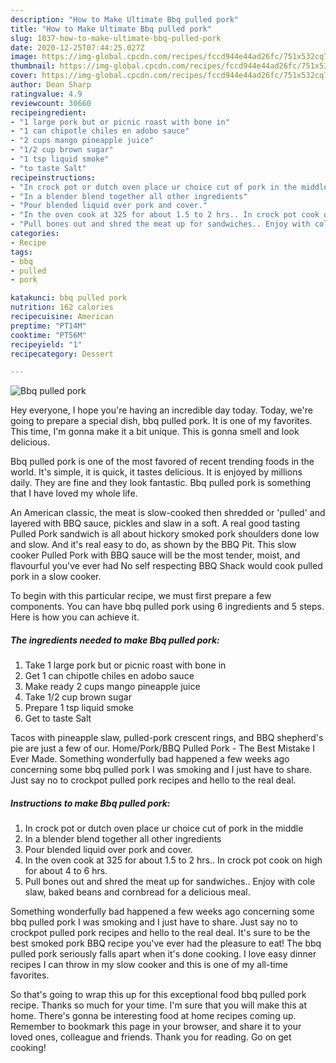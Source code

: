```yaml
---
description: "How to Make Ultimate Bbq pulled pork"
title: "How to Make Ultimate Bbq pulled pork"
slug: 1037-how-to-make-ultimate-bbq-pulled-pork
date: 2020-12-25T07:44:25.027Z
image: https://img-global.cpcdn.com/recipes/fccd944e44ad26fc/751x532cq70/bbq-pulled-pork-recipe-main-photo.jpg
thumbnail: https://img-global.cpcdn.com/recipes/fccd944e44ad26fc/751x532cq70/bbq-pulled-pork-recipe-main-photo.jpg
cover: https://img-global.cpcdn.com/recipes/fccd944e44ad26fc/751x532cq70/bbq-pulled-pork-recipe-main-photo.jpg
author: Dean Sharp
ratingvalue: 4.9
reviewcount: 30660
recipeingredient:
- "1 large pork but or picnic roast with bone in"
- "1 can chipotle chiles en adobo sauce"
- "2 cups mango pineapple juice"
- "1/2 cup brown sugar"
- "1 tsp liquid smoke"
- "to taste Salt"
recipeinstructions:
- "In crock pot or dutch oven place ur choice cut of pork in the middle"
- "In a blender blend together all other ingredients"
- "Pour blended liquid over pork and cover."
- "In the oven cook at 325 for about 1.5 to 2 hrs.. In crock pot cook on high for about 4 to 6 hrs."
- "Pull bones out and shred the meat up for sandwiches.. Enjoy with cole slaw, baked beans and cornbread for a delicious meal."
categories:
- Recipe
tags:
- bbq
- pulled
- pork

katakunci: bbq pulled pork 
nutrition: 162 calories
recipecuisine: American
preptime: "PT14M"
cooktime: "PT56M"
recipeyield: "1"
recipecategory: Dessert

---
```



![Bbq pulled pork](https://img-global.cpcdn.com/recipes/fccd944e44ad26fc/751x532cq70/bbq-pulled-pork-recipe-main-photo.jpg)

Hey everyone, I hope you're having an incredible day today. Today, we're going to prepare a special dish, bbq pulled pork. It is one of my favorites. This time, I'm gonna make it a bit unique. This is gonna smell and look delicious.

Bbq pulled pork is one of the most favored of recent trending foods in the world. It's simple, it is quick, it tastes delicious. It is enjoyed by millions daily. They are fine and they look fantastic. Bbq pulled pork is something that I have loved my whole life.

An American classic, the meat is slow-cooked then shredded or &#39;pulled&#39; and layered with BBQ sauce, pickles and slaw in a soft. A real good tasting Pulled Pork sandwich is all about hickory smoked pork shoulders done low and slow. And it&#39;s real easy to do, as shown by the BBQ Pit. This slow cooker Pulled Pork with BBQ sauce will be the most tender, moist, and flavourful you&#39;ve ever had No self respecting BBQ Shack would cook pulled pork in a slow cooker.


To begin with this particular recipe, we must first prepare a few components. You can have bbq pulled pork using 6 ingredients and 5 steps. Here is how you can achieve it.

<!--inarticleads1-->

##### The ingredients needed to make Bbq pulled pork:

1. Take 1 large pork but or picnic roast with bone in
1. Get 1 can chipotle chiles en adobo sauce
1. Make ready 2 cups mango pineapple juice
1. Take 1/2 cup brown sugar
1. Prepare 1 tsp liquid smoke
1. Get to taste Salt


Tacos with pineapple slaw, pulled-pork crescent rings, and BBQ shepherd&#39;s pie are just a few of our. Home/Pork/BBQ Pulled Pork - The Best Mistake I Ever Made. Something wonderfully bad happened a few weeks ago concerning some bbq pulled pork I was smoking and I just have to share. Just say no to crockpot pulled pork recipes and hello to the real deal. 

<!--inarticleads2-->

##### Instructions to make Bbq pulled pork:

1. In crock pot or dutch oven place ur choice cut of pork in the middle
1. In a blender blend together all other ingredients
1. Pour blended liquid over pork and cover.
1. In the oven cook at 325 for about 1.5 to 2 hrs.. In crock pot cook on high for about 4 to 6 hrs.
1. Pull bones out and shred the meat up for sandwiches.. Enjoy with cole slaw, baked beans and cornbread for a delicious meal.


Something wonderfully bad happened a few weeks ago concerning some bbq pulled pork I was smoking and I just have to share. Just say no to crockpot pulled pork recipes and hello to the real deal. It&#39;s sure to be the best smoked pork BBQ recipe you&#39;ve ever had the pleasure to eat! The bbq pulled pork seriously falls apart when it&#39;s done cooking. I love easy dinner recipes I can throw in my slow cooker and this is one of my all-time favorites. 

So that's going to wrap this up for this exceptional food bbq pulled pork recipe. Thanks so much for your time. I'm sure that you will make this at home. There's gonna be interesting food at home recipes coming up. Remember to bookmark this page in your browser, and share it to your loved ones, colleague and friends. Thank you for reading. Go on get cooking!
